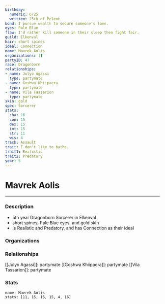 ```yaml
---
birthday:
  numeric: 6/25
  written: 25th of Pelent
bond: I pursue wealth to secure someone's love.
eyes: Pale Blue
flaw: I'd rather kill someone in their sleep then fight fair.
guild: Elkenval
hair: short spines
ideal: Connection
name: Mavrek Aolis
organizations: []
partyID: 47
race: Dragonborn
relationships:
- name: Julyo Agassi
  type: partymate
- name: Goshwa Khiipaera
  type: partymate
- name: Vila Tassarion
  type: partymate
skin: gold
spec: Sorcerer
stats:
  cha: 16
  con: 15
  dex: 15
  int: 15
  str: 11
  wis: 4
track: Assault
trait: I don't like to bathe.
trait1: Realistic
trait2: Predatory
year: 5
---
```

# Mavrek Aolis
---
### Description
- 5th year Dragonborn Sorcerer in Elkenval
- short spines, Pale Blue eyes, and gold skin
- Is Realistic and Predatory, and has Connection as their ideal

### Organizations
### Relationships
[[Julyo Agassi]]: partymate
[[Goshwa Khiipaera]]: partymate
[[Vila Tassarion]]: partymate
### Stats
```statblock
name: Mavrek Aolis
stats: [11, 15, 15, 15, 4, 16]
```
